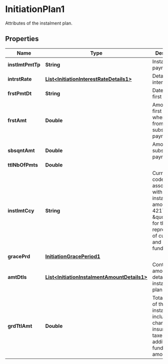

# InitiationPlan1

Attributes of the instalment plan.
## Properties

Name | Type | Description | Notes
------------ | ------------- | ------------- | -------------
**instlmtPmtTp** | **String** | Instalment payment type. |  [optional]
**intrstRate** | [**List&lt;InitiationInterestRateDetails1&gt;**](InitiationInterestRateDetails1.md) | Details of the interest rate. |  [optional]
**frstPmtDt** | **String** | Date of the first payment. |  [optional]
**frstAmt** | **Double** | Amount of the first payment when different from the subsequent payments. |  [optional]
**sbsqntAmt** | **Double** | Amount of subsequent payments. |  [optional]
**ttlNbOfPmts** | **Double** |  |  [optional]
**instlmtCcy** | **String** | Currency code associated with the instalment amount.  ISO 4217 \&quot;Codes for the representation of currencies and funds\&quot;. |  [optional]
**gracePrd** | [**InitiationGracePeriod1**](InitiationGracePeriod1.md) |  |  [optional]
**amtDtls** | [**List&lt;InitiationInstalmentAmountDetails1&gt;**](InitiationInstalmentAmountDetails1.md) | Contains the amount details of an instalment plan. |  [optional]
**grdTtlAmt** | **Double** | Total amount of the instalment including charges, insurance and taxes in addition to the funded amount. |  [optional]




